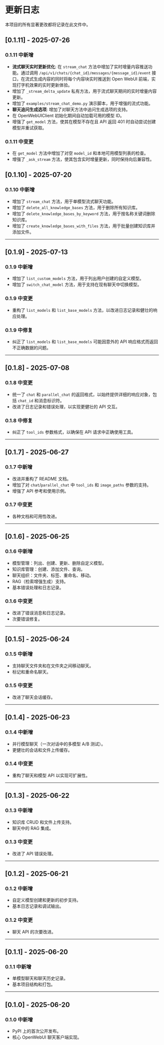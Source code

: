 # 更新日志

本项目的所有显著更改都将记录在此文件中。

## [0.1.11] - 2025-07-26

### 0.1.11 中新增
- **流式聊天实时更新优化**: 在 `stream_chat` 方法中增加了实时增量内容推送功能。通过调用 `/api/v1/chats/{chat_id}/messages/{message_id}/event` 接口，在流式生成内容的同时将每个内容块实时推送到 Open WebUI 前端，实现打字机效果的实时更新体验。
- 增加了 `_stream_delta_update` 私有方法，用于流式聊天期间的实时增量内容更新。
- 增加了 `examples/stream_chat_demo.py` 演示脚本，用于增强的流式功能。
- **聊天追问生成选项**: 增加了对聊天方法中追问生成选项的支持。
- 在 OpenWebUIClient 初始化期间自动加载可用的模型 ID。
- 增强了 `get_model` 方法，使其在模型不存在且 API 返回 401 时自动尝试创建模型并重试获取。

### 0.1.11 中变更
- 在 `get_model` 方法中增加了对空 `model_id` 和本地可用模型列表的检查。
- 增强了 `_ask_stream` 方法，使其包含实时增量更新，同时保持向后兼容性。

## [0.1.10] - 2025-07-20

### 0.1.10 中新增

- 增加了 `stream_chat` 方法，用于单模型流式聊天功能。
- 增加了 `delete_all_knowledge_bases` 方法，用于删除所有知识库。
- 增加了 `delete_knowledge_bases_by_keyword` 方法，用于按名称关键词删除知识库。
- 增加了 `create_knowledge_bases_with_files` 方法，用于批量创建知识库并添加文件。

---

## [0.1.9] - 2025-07-13

### 0.1.9 中新增

- 增加了 `list_custom_models` 方法，用于列出用户创建的自定义模型。
- 增加了 `switch_chat_model` 方法，用于支持在现有聊天中切换模型。

### 0.1.9 中变更

- 重构了 `list_models` 和 `list_base_models` 方法，以改进日志记录和健壮的响应处理。

### 0.1.9 中修复

- 纠正了 `list_models` 和 `list_base_models` 可能因意外的 API 响应格式而返回不正确数据的问题。

---

## [0.1.8] - 2025-07-08

### 0.1.8 中变更

- 统一了 `chat` 和 `parallel_chat` 的返回格式，以始终提供详细的响应对象，包括 `chat_id` 和消息标识符。
- 改进了日志记录和错误处理，以实现更健壮的 API 交互。

### 0.1.8 中修复

- 纠正了 `tool_ids` 参数格式，以确保在 API 请求中正确使用工具。

---

## [0.1.7] - 2025-06-27

### 0.1.7 中新增

- 改进并重构了 README 文档。
- 增加了对 `chat`/`parallel_chat` 中 `tool_ids` 和 `image_paths` 参数的支持。
- 增强了 API 参考和使用示例。

### 0.1.7 中变更

- 各种文档和可用性改进。

---

## [0.1.6] - 2025-06-25

### 0.1.6 中新增

- 模型管理：列出、创建、更新、删除自定义模型。
- 知识库管理：创建、添加文件、查询。
- 聊天组织：文件夹、标签、重命名、移动。
- RAG（检索增强生成）支持。
- 基本错误处理和日志记录。

### 0.1.6 中变更

- 改进了错误消息和日志记录。
- 次要错误修复。

---

## [0.1.5] - 2025-06-24

### 0.1.5 中新增

- 支持聊天文件夹和在文件夹之间移动聊天。
- 标记和重命名聊天。

### 0.1.5 中变更

- 改进了聊天会话缓存。

---

## [0.1.4] - 2025-06-23

### 0.1.4 中新增

- 并行模型聊天（一次对话中的多模型 A/B 测试）。
- 更健壮的会话和文件上传缓存。

### 0.1.4 中变更

- 重构了聊天和模型 API 以实现可扩展性。

---

## [0.1.3] - 2025-06-22

### 0.1.3 中新增

- 知识库 CRUD 和文件上传支持。
- 聊天中的 RAG 集成。

### 0.1.3 中变更

- 改进了 API 错误处理。

---

## [0.1.2] - 2025-06-21

### 0.1.2 中新增

- 自定义模型创建和更新的初步支持。
- 基本日志记录和调试输出。

### 0.1.2 中变更

- 聊天 API 的次要改进。

---

## [0.1.1] - 2025-06-20

### 0.1.1 中新增

- 单模型聊天和聊天历史记录。
- 基本项目结构和打包。

---

## [0.1.0] - 2025-06-20

### 0.1.0 中新增

- PyPI 上的首次公开发布。
- 核心 OpenWebUI 聊天客户端实现。

